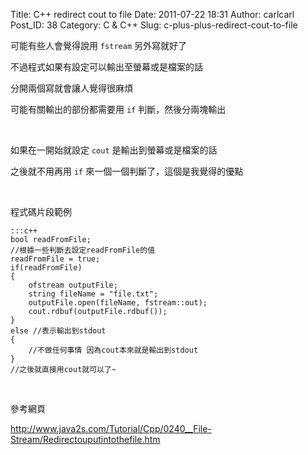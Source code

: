 Title: C++ redirect cout to file
Date: 2011-07-22 18:31
Author: carlcarl
Post_ID: 38
Category: C &amp; C++
Slug: c-plus-plus-redirect-cout-to-file

可能有些人會覺得說用 `fstream` 另外寫就好了

不過程式如果有設定可以輸出至螢幕或是檔案的話

分開兩個寫就會讓人覺得很麻煩

可能有關輸出的部份都需要用 `if` 判斷，然後分兩塊輸出

 

如果在一開始就設定 `cout` 是輸出到螢幕或是檔案的話

之後就不用再用 `if` 來一個一個判斷了，這個是我覺得的優點

 

程式碼片段範例

	:::c++
	bool readFromFile;
	//根據一些判斷去設定readFromFile的值
	readFromFile = true;
	if(readFromFile)
	{
		ofstream outputFile;
		string fileName = "file.txt";
		outputFile.open(fileName, fstream::out);
		cout.rdbuf(outputFile.rdbuf());
	}
	else //表示輸出到stdout
	{
		//不做任何事情 因為cout本來就是輸出到stdout
	}
	//之後就直接用cout就可以了~

 

參考網頁

<http://www.java2s.com/Tutorial/Cpp/0240__File-Stream/Redirectouputintothefile.htm>

